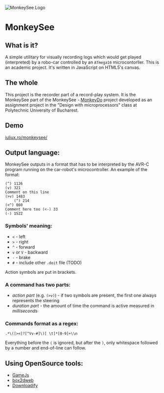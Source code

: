 ![MonkeySee Logo](http://iuliux.ro/monkeysee/images/monkeydo-logo.png)

MonkeySee
======

## What is it?
A simple utilitary for visually recording logs which would get played (interpreted) by a robo-car controlled by an `ATmega16` microcontorller.
This is an academic project. It's written in JavaScript on HTML5's canvas.

## The whole
This project is the recorder part of a record-play system. It is the MonkeySee part of the MonkeySee - [MonkeyDo](https://github.com/iuliux/MonkeyDo) project developed as an assignment project in the "Design with microprocessors" class at Polytechnic University of Bucharest.

## Demo
[iuliux.ro/monkeysee/](http://iuliux.ro/monkeysee/)

## Output language:
MonkeySee outputs in a format that has to be interpreted by the AVR-C program running on the car-robot's microcontroller.
An example of the format:

    (^) 1126
    (v) 321
    Comment on this line
    (>v) 1483
        (^) 214
    (<^) 860
    Comment here too (<-) 33
    (-) 1522

### Symbols' meaning:
* `<` - left
* `>` - right
* `^` - forward
* `v` or `V` - backward
* `-` - brake
* `#` - include other `.doit` file (TODO)

Action symbols are put in brackets.

### A command has two parts:
* _action_ _part_ (e.g. `(>v)`) - if two symbols are present, the first one always represents the steering
* _duration_ _part_ - the amount of time the command is active measured in *milliseconds*

### Commands format as a regex:

    .*\([><]?[^Vv-#]\)[ \t]*[0-9]+\\n

Everything before the `(` is ignored, but after the `)`, only whitespace followed by a number and end-of-line can follow.

## Using OpenSource tools:
* [GameJs](http://gamejs.org/)
* [box2dweb](http://code.google.com/p/box2dweb/)
* [Downloadify](https://github.com/dcneiner/Downloadify)
